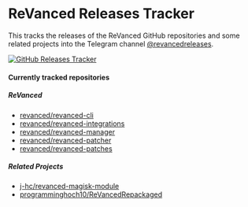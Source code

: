 # ReVanced Releases Tracker

This tracks the releases of the ReVanced GitHub repositories
and some related projects
into the Telegram channel
[@revancedreleases](https://t.me/revancedreleases).

[![GitHub Releases Tracker](https://github.com/programminghoch10/tracker-collection/actions/workflows/github-releases.yml/badge.svg)](https://github.com/programminghoch10/tracker-collection/actions/workflows/github-releases.yml)

#### Currently tracked repositories
##### ReVanced
- [revanced/revanced-cli](https://github.com/revanced/revanced-cli)
- [revanced/revanced-integrations](https://github.com/revanced/revanced-integrations)
- [revanced/revanced-manager](https://github.com/revanced/revanced-manager)
- [revanced/revanced-patcher](https://github.com/revanced/revanced-patcher)
- [revanced/revanced-patches](https://github.com/revanced/revanced-patches)
##### Related Projects
- [j-hc/revanced-magisk-module](https://github.com/j-hc/revanced-magisk-module)
- [programminghoch10/ReVancedRepackaged](https://github.com/programminghoch10/ReVancedRepackaged)
